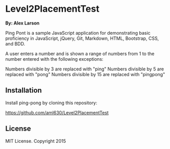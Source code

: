 # Level2PlacementTest
**By: Alex Larson**

Ping Pont is a sample JavaScript application for demonstrating basic proficiency in JavaScript, jQuery, Git, Markdown, HTML, Bootstrap, CSS, and BDD.

A user enters a number and is shown a range of numbers from 1 to the number entered with the following exceptions:

  Numbers divisible by 3 are replaced with "ping"
  Numbers divisible by 5 are replaced with "pong"
  Numbers divisible by 15 are replaced with "pingpong"

## Installation

Install ping-pong by cloning this repository:

https://github.com/aml630/Level2PlacementTest

## License

MIT License.  Copyright 2015

